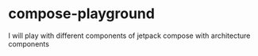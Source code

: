 # compose-playground

I will play with different components of jetpack compose with architecture components

